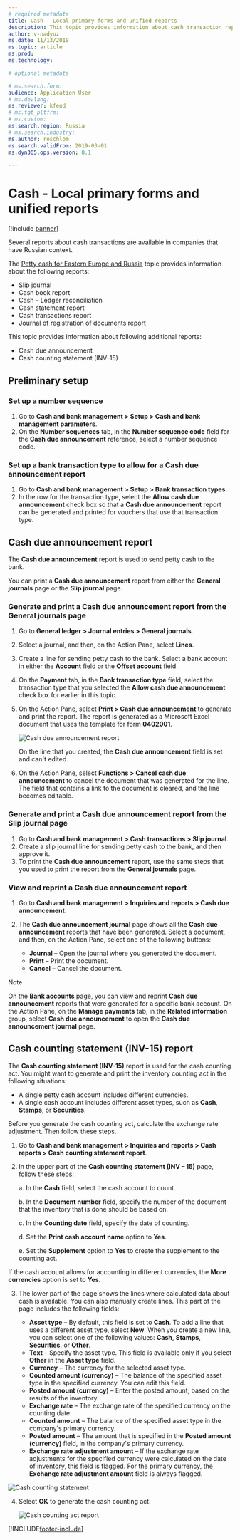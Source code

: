 ```yaml
---
# required metadata
title: Cash - Local primary forms and unified reports
description: This topic provides information about cash transaction reports that are available for companies with Russian context.
author: v-nadyuz
ms.date: 11/13/2019
ms.topic: article
ms.prod: 
ms.technology: 

# optional metadata

# ms.search.form:  
audience: Application User
# ms.devlang: 
ms.reviewer: kfend
# ms.tgt_pltfrm: 
# ms.custom: 
ms.search.region: Russia
# ms.search.industry: 
ms.author: roschlom
ms.search.validFrom: 2019-03-01
ms.dyn365.ops.version: 8.1

---
```


# Cash - Local primary forms and unified reports
[!include [banner](../includes/banner.md)]


Several reports about cash transactions are available in companies that have Russian context.

The [Petty cash for Eastern Europe and Russia](emea-petty-cash.md) topic provides information about the following reports:

- Slip journal
- Cash book report
- Cash – Ledger reconciliation
- Cash statement report
- Cash transactions report
- Journal of registration of documents report

This topic provides information about following additional reports:

- Cash due announcement
- Cash counting statement (INV-15)

## Preliminary setup

### Set up a number sequence

1. Go to **Cash and bank management \> Setup \> Cash and bank management parameters**.
2. On the **Number sequences** tab, in the **Number sequence code** field for the **Cash due announcement** reference, select a number sequence code.

### Set up a bank transaction type to allow for a Cash due announcement report

1. Go to **Cash and bank management \> Setup \> Bank transaction types**.
2. In the row for the transaction type, select the **Allow cash due announcement** check box so that a **Cash due announcement** report can be generated and printed for vouchers that use that transaction type.

## Cash due announcement report

The **Cash due announcement** report is used to send petty cash to the bank.

You can print a **Cash due announcement** report from either the **General journals** page or the **Slip journal** page.

### Generate and print a Cash due announcement report from the General journals page

1. Go to **General ledger \> Journal entries \> General journals**.
2. Select a journal, and then, on the Action Pane, select **Lines**.
3. Create a line for sending petty cash to the bank. Select a bank account in either the **Account** field or the **Offset account** field.
4. On the **Payment** tab, in the **Bank transaction type** field, select the transaction type that you selected the **Allow cash due announcement** check box for earlier in this topic.
5. On the Action Pane, select **Print \> Cash due announcement** to generate and print the report. The report is generated as a Microsoft Excel document that uses the template for form **0402001**.

    ![Cash due announcement report](media/cash-primary-01.png)
    
    On the line that you created, the **Cash due announcement** field is set and can't edited.

6. On the Action Pane, select **Functions \> Cancel cash due announcement** to cancel the document that was generated for the line. The field that contains a link to the document is cleared, and the line becomes editable.

### Generate and print a Cash due announcement report from the Slip journal page

1. Go to **Cash and bank management \> Cash transactions \> Slip journal**.
2. Create a slip journal line for sending petty cash to the bank, and then approve it.
3. To print the **Cash due announcement** report, use the same steps that you used to print the report from the **General journals** page.

### View and reprint a Cash due announcement report

1.  Go to **Cash and bank management \> Inquiries and reports \> Cash due announcement**.
2.  The **Cash due announcement journal** page shows all the **Cash due announcement** reports that have been generated. Select a document, and then, on the Action Pane, select one of the following buttons:

    - **Journal** – Open the journal where you generated the document.
    - **Print** – Print the document.
    - **Cancel** – Cancel the document.


> [!NOTE]  
> On the **Bank accounts** page, you can view and reprint **Cash due announcement** reports that were generated for a specific bank account. On the Action Pane, on the **Manage payments** tab, in the **Related information** group, select **Cash due announcement** to open the **Cash due announcement journal** page.

## Cash counting statement (INV-15) report

The **Cash counting statement (INV-15)** report is used for the cash counting act. You might want to generate and print the inventory counting act in the following situations:

-  A single petty cash account includes different currencies.
-  A single cash account includes different asset types, such as **Cash**, **Stamps**, or **Securities**.

Before you generate the cash counting act, calculate the exchange rate adjustment. Then follow these steps.

1. Go to **Cash and bank management \> Inquiries and reports \> Cash reports \> Cash counting statement report**.
2. In the upper part of the **Cash counting statement (INV – 15)** page, follow these steps:
    
      a. In the **Cash** field, select the cash account to count.  
     
      b. In the **Document number** field, specify the number of the document that the inventory that is done should be based on.
      
      c. In the **Counting date** field, specify the date of counting.
      
      d. Set the **Print cash account name** option to **Yes**.
      
      e. Set the **Supplement** option to **Yes** to create the supplement to the counting act.
            
If the cash account allows for accounting in different currencies, the **More currencies** option is set to **Yes**.

3. The lower part of the page shows the lines where calculated data about cash is available. You can also manually create lines. This part of the page includes the following fields:

    - **Asset type** – By default, this field is set to **Cash**. To add a line that uses a different asset type, select **New**. When you create a new line, you can select one of the following values: **Cash**, **Stamps**, **Securities**, or **Other**.
    - **Text** – Specify the asset type. This field is available only if you select **Other** in the **Asset type** field.
    - **Currency** – The currency for the selected asset type.
    - **Counted amount (currency)** – The balance of the specified asset type in the specified currency. You can edit this field.
    - **Posted amount (currency)** – Enter the posted amount, based on the results of the inventory.
    - **Exchange rate** – The exchange rate of the specified currency on the counting date.
    - **Counted amount** – The balance of the specified asset type in the company's primary currency.
    - **Posted amount** – The amount that is specified in the **Posted amount (currency)** field, in the company's primary currency.
    - **Exchange rate adjustment amount** – If the exchange rate adjustments for the specified currency were calculated on the date of inventory, this field is flagged. For the primary currency, the **Exchange rate adjustment amount** field is always flagged.

![Cash counting statement](media/cash-primary-02.png)

4. Select **OK** to generate the cash counting act.

    ![Cash counting act report](media/cash-primary-03.png)


[!INCLUDE[footer-include](../../includes/footer-banner.md)]